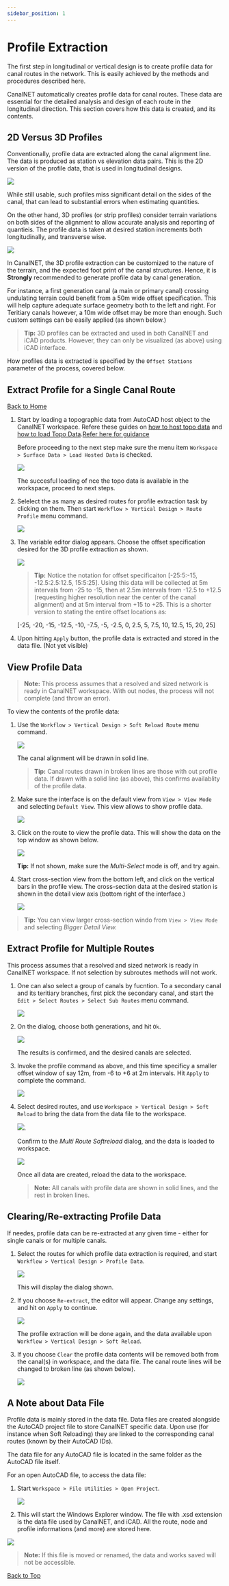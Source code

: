 ```yaml
---
sidebar_position: 1
---
```


# Profile Extraction

The first step in longitudinal or vertical design is to create profile data for canal routes in the network. This is easily achieved by the methods and procedures described here.

CanalNET automatically creates profile data for canal routes. These data are essential for the detailed analysis and design of each route in the longitudinal direction. This section covers how this data is created, and its contents.

## 2D Versus 3D Profiles

Conventionally, profile data are extracted along the canal alignment line. The data is produced as station vs elevation data pairs. This is the 2D version of the profile data, that is used in longitudinal designs.

![](Images/Image%20104.png)

While still usable, such profiles miss significant detail on the sides of the canal, that can lead to substantial errors when estimating quantities.

On the other hand, 3D profiles (or strip profiles) consider terrain variations on both sides of the alignment to allow accurate analysis and reporting of quantieis. The profile data is taken at desired station increments both longitudinally, and transverse wise.

![](Images/Image%20105.png)

In CanalNET, the 3D profile extraction can be customized to the nature of the terrain, and the expected foot print of the canal structures. Hence, it is **Strongly** recommended to generate profile data by canal generation.

For instance, a first generation canal (a main or primary canal) crossing undulating terrain could benefit from a 50m wide offset specification. This will help capture adequate surface geometry both to the left and right. For Teritiary canals however, a 10m wide offset may be more than enough. Such custom settings can be easily applied (as shown below.)


> **Tip:** 3D profiles can be extracted and used in both CanalNET and iCAD products. However, they can only be visualized (as above) using iCAD interface.

How profiles data is extracted is specified by the `Offset Stations` parameter of the process, covered below.

## Extract Profile for a Single Canal Route
[Back to Home](../index.md#wellcome)


1. Start by loading a topographic data from AutoCAD host object to the CanalNET workspace. Refere these guides on [how to host topo data](../Surface_Modelling/manage.md#hosting-surface-data) and [how to load Topo Data](../Surface_Modelling/manage.md#loading-surface-data).[Refer here for guidance](../Surface_Modelling/manage.md)

   Before proceeding to the next step make sure the menu item `Workspace > Surface Data > Load Hosted Data` is checked.

   ![](Images/Image%20103.png)

   The succesful loading of nce the topo data is available in the workspace, proceed to next steps.

2. Selelect the as many as desired routes for profile extraction task by clicking on them. Then start `Workflow > Vertical Design > Route Profile` menu command.

   ![](Images/Image%20106.png)

   
3. The variable editor dialog appears. Choose the offset specification desired for the 3D profile extraction as shown.

   ![](Images/Image%20107.png)

   > **Tip:** Notice the notation for offset specificaiton [-25:5:-15, -12.5:2.5:12.5, 15:5:25]. Using this data will be collected at 5m intervals from -25 to -15, then at 2.5m intervals from -12.5 to +12.5 (requesting higher resolution near the center of the canal alignment) and at 5m interval from +15 to +25. This is a shorter version to stating the entire offset locations as:
   
   [-25, -20, -15, -12.5, -10, -7.5, -5, -2.5, 0, 2.5, 5, 7.5, 10, 12.5, 15, 20, 25]


4. Upon hitting `Apply` button, the profile data is extracted and stored in the data file. (Not yet visible)

## View Profile Data
   
> **Note:** This process assumes that a resolved and sized network is ready in CanalNET workspace. With out nodes, the process will not complete (and throw an error).

To view the contents of the profile data:

1. Use the `Workflow > Vertical Design > Soft Reload Route` menu command.

   ![](Images/Image%20114.png)

   The canal alignment will be drawn in solid line. 

   > **Tip:** Canal routes drawn in broken lines are those with out profile data. If drawn with a solid line (as above), this confirms availablity of the profile data.

2. Make sure the interface is on the default view from `View > View Mode` and selecting `Default View`. This view allows to show profile data.

   ![](Images/Image%20115.png)

3. Click on the route to view the profile data. This will show the data on the top window as shown below.

   ![](Images/Image%20116.png)

   **Tip:** If not shown, make sure the *Multi-Select* mode is off, and try again.

4. Start cross-section view from the bottom left, and click on the vertical bars in the profile view. The cross-section data at the desired station is shown in the detail view axis (bottom right of the interface.)

   ![](Images/Image%20117.png)


> **Tip:** You can view larger cross-section windo from `View > View Mode` and selecting *Bigger Detail View.*

## Extract Profile for Multiple Routes
   
   This process assumes that a resolved and sized network is ready in CanalNET workspace. If not selection by subroutes methods will not work.

1. One can also select a group of canals by fucntion. To a secondary canal and its teritiary branches, first pick the secondary canal, and start the `Edit > Select Routes > Select Sub Routes` menu command.

   ![](Images/Image%20108.png)

2. On the dialog, choose both generations, and hit `Ok`.

   ![](Images/Image%20109.png)

   The results is confirmed, and the desired canals are selected.

3. Invoke the profile command as above, and this time specificy a smaller offset window of say 12m, from -6 to +6 at 2m intervals. Hit `Apply` to complete the command.

   ![](Images/Image%20110.png)


4. Select desired routes, and use `Workspace > Vertical Design > Soft Reload` to bring the data from the data file to the workspace.

   ![](Images/Image%20111.png).

   Confirm to the *Multi Route Softreload* dialog, and the data is loaded to workspace. 

   ![](Images/Image%20112.png)
   
   Once all data are created, reload the data to the workspace.

   > **Note:** All canals with profile data are shown in solid lines, and the rest in broken lines.


## Clearing/Re-extracting Profile Data

If needes, profile data can be re-extracted at any given time - either for single canals or for multiple canals.

1. Select the routes for which profile data extraction is required, and start `Workflow > Vertical Design > Profile Data`.

   ![](Images/Image%20118.png)

   This will display the dialog shown. 

2. If you choose `Re-extract`, the editor will appear. Change any settings, and hit on `Apply` to continue.

   ![](Images/Image%20119.png)

   The profile extraction will be done again, and the data available upon `Workflow > Vertical Design > Soft Reload`.

3. If you choose `Clear` the profile data contents will be removed both from the canal(s) in workspace, and the data file. The canal route lines will be changed to broken line (as shown below).
   
   ![](Images/IMage%20120.png)
   

## A Note about Data File

Profile data is mainly stored in the data file. Data files are created alongside the AutoCAD project file to store CanalNET specific data. Upon use (for instance when Soft Reloading) they are linked to the corresponding canal routes (known by their AutoCAD IDs).

The data file for any AutoCAD file is located in the same folder as the AutoCAD file itself.

For an open AutoCAD file, to access the data file:

1. Start `Workspace > File Utilities > Open Project`. 
   
   ![](Images/IMage%20122.png)

2. This will start the Windows Explorer window. The file with .xsd extension is the data file used by CanalNET, and iCAD. All the route, node and profile informations (and more) are stored here.

![](Images/Image%20121.png)

>**Note:** If this file is moved or renamed, the data and works saved will not be accessible.


[Back to Top](#)
